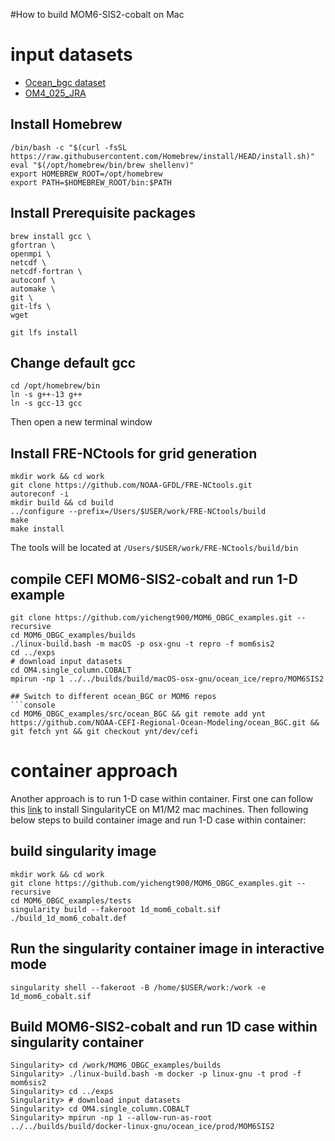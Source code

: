 #How to build MOM6-SIS2-cobalt on Mac

# input datasets
- [Ocean_bgc dataset](https://drive.google.com/file/d/1yLzkKQccwAcOMBzRTQp8mYwUcyNb16Gh/view?usp=share_link)
- [OM4_025_JRA](https://drive.google.com/file/d/1QLA8a7S_fHWqwsgJLHssO0sRCs37ARxZ/)


## Install Homebrew
```console
/bin/bash -c "$(curl -fsSL https://raw.githubusercontent.com/Homebrew/install/HEAD/install.sh)"
eval "$(/opt/homebrew/bin/brew shellenv)"
export HOMEBREW_ROOT=/opt/homebrew
export PATH=$HOMEBREW_ROOT/bin:$PATH
```
## Install Prerequisite packages
```console
brew install gcc \
gfortran \
openmpi \
netcdf \
netcdf-fortran \
autoconf \
automake \
git \
git-lfs \
wget

git lfs install
```

## Change default gcc
```console
cd /opt/homebrew/bin
ln -s g++-13 g++
ln -s gcc-13 gcc
```
Then open a new terminal window

## Install FRE-NCtools for grid generation
```console
mkdir work && cd work
git clone https://github.com/NOAA-GFDL/FRE-NCtools.git
autoreconf -i
mkdir build && cd build
../configure --prefix=/Users/$USER/work/FRE-NCtools/build
make
make install
```
The tools will be located at `/Users/$USER/work/FRE-NCtools/build/bin`

## compile CEFI MOM6-SIS2-cobalt and run 1-D example
```console
git clone https://github.com/yichengt900/MOM6_OBGC_examples.git --recursive
cd MOM6_OBGC_examples/builds
./linux-build.bash -m macOS -p osx-gnu -t repro -f mom6sis2
cd ../exps
# download input datasets
cd OM4.single_column.COBALT
mpirun -np 1 ../../builds/build/macOS-osx-gnu/ocean_ice/repro/MOM6SIS2

## Switch to different ocean_BGC or MOM6 repos
```console
cd MOM6_OBGC_examples/src/ocean_BGC && git remote add ynt https://github.com/NOAA-CEFI-Regional-Ocean-Modeling/ocean_BGC.git && git fetch ynt && git checkout ynt/dev/cefi
```

# container approach
Another approach is to run 1-D case within container. First one can follow this [link](https://sylabs.io/2023/03/installing-singularityce-on-macos-with-apple-silicon-using-utm-rocky/) to install SingularityCE on M1/M2 mac machines. Then following below steps to build container image and run 1-D case within container:

## build singularity image
```console
mkdir work && cd work
git clone https://github.com/yichengt900/MOM6_OBGC_examples.git --recursive
cd MOM6_OBGC_examples/tests
singularity build --fakeroot 1d_mom6_cobalt.sif ./build_1d_mom6_cobalt.def
```

## Run the singularity container image in interactive mode
```console
singularity shell --fakeroot -B /home/$USER/work:/work -e 1d_mom6_cobalt.sif 
```
## Build MOM6-SIS2-cobalt and run 1D case within singularity container
```console
Singularity> cd /work/MOM6_OBGC_examples/builds
Singularity> ./linux-build.bash -m docker -p linux-gnu -t prod -f mom6sis2
Singularity> cd ../exps
Singularity> # download input datasets 
Singularity> cd OM4.single_column.COBALT
Singularity> mpirun -np 1 --allow-run-as-root ../../builds/build/docker-linux-gnu/ocean_ice/prod/MOM6SIS2
```
